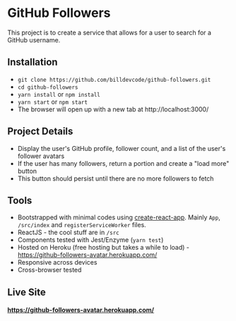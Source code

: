 # GitHub Followers

This project is to create a service that allows for a user to search for a GitHub username.

## Installation
- `git clone https://github.com/billdevcode/github-followers.git`
- `cd github-followers`
- `yarn install` or `npm install`
- `yarn start` or `npm start`
- The browser will open up with a new tab at http://localhost:3000/

## Project Details

- Display the user's GitHub profile, follower count, and a list of the user's follower avatars
- If the user has many followers, return a portion and create a "load more" button
- This button should persist until there are no more followers to fetch

## Tools

- Bootstrapped with minimal codes using [create-react-app](https://github.com/facebookincubator/create-react-app). Mainly `App`, `/src/index` and `registerServiceWorker` files.
- ReactJS - the cool stuff are in `/src`
- Components tested with Jest/Enzyme (`yarn test`)
- Hosted on Heroku (free hosting but takes a while to load) - https://github-followers-avatar.herokuapp.com/ 
- Responsive across devices
- Cross-browser tested

## Live Site

#### https://github-followers-avatar.herokuapp.com/